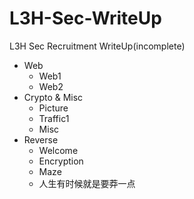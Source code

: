 # L3H-Sec-WriteUp
L3H Sec Recruitment WriteUp(incomplete)

* Web
  * Web1
  * Web2
* Crypto & Misc
  * Picture
  * Traffic1
  * Misc
* Reverse
  * Welcome
  * Encryption
  * Maze
  * 人生有时候就是要莽一点
